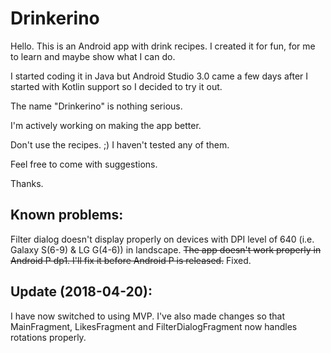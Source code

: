 # Drinkerino

Hello. This is an Android app with drink recipes. I created it for fun, for me to learn and maybe show what I can do.

I started coding it in Java but Android Studio 3.0 came a few days after I started with Kotlin support so I decided to try it out.

The name "Drinkerino" is nothing serious.

I'm actively working on making the app better.

Don't use the recipes. ;) I haven't tested any of them.

Feel free to come with suggestions.

Thanks.

## Known problems:  
Filter dialog doesn't display properly on devices with DPI level of 640 (i.e. Galaxy S(6-9) & LG G(4-6)) in landscape.
~~The app doesn't work properly in Android P dp1. I'll fix it before Android P is released.~~ Fixed.

## Update (2018-04-20):  
I have now switched to using MVP. I've also made changes so that MainFragment, LikesFragment and FilterDialogFragment now handles rotations properly.



